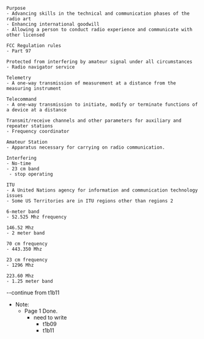```
Purpose
- Advancing skills in the technical and communication phases of the radio art
- Enhancing international goodwill
- Allowing a person to conduct radio experience and communicate with other licensed
```

```
FCC Regulation rules
- Part 97
```
```
Protected from interfering by amateur signal under all circumstances
- Radio navigator service
```
```
Telemetry
- A one-way transmission of measurement at a distance from the measuring instrument
```
```
Telecommand
- A one-way transmission to initiate, modify or terminate functions of a device at a distance
```
```
Transmit/receive channels and other parameters for auxiliary and repeater stations
- Frequency coordinator
```
```
Amateur Station
- Apparatus necessary for carrying on radio communication.
```
```
Interfering
- No-time
- 23 cm band
 - stop operating
```
```
ITU
- A United Nations agency for information and communication technology issues
- Some US Territories are in ITU regions other than regions 2
```
```
6-meter band
- 52.525 Mhz frequency
```
```
146.52 Mhz
- 2 meter band
```
```
70 cm frequency
- 443.350 Mhz
```
```
23 cm frequency
- 1296 Mhz
```
```
223.60 Mhz
- 1.25 meter band
```

--continue from t1b11


* Note:
  - Page 1 Done.
    - need to write
      - t1b09
      - t1b11
